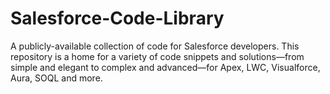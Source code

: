 # Salesforce-Code-Library
A publicly-available collection of code for Salesforce developers. This repository is a home for a variety of code snippets and solutions—from simple and elegant to complex and advanced—for Apex, LWC, Visualforce, Aura, SOQL and more.
